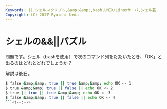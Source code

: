 ```yaml
---
Keywords: ||,シェルスクリプト,&amp;&amp;,bash,UNIX/Linuxサーバ,シェル芸
Copyright: (C) 2017 Ryuichi Ueda
---
```


# <!--:ja-->シェルの&&||パズル<!--:-->
<!--:ja-->問題です。シェル（bashを使用）で次のコマンド列をたたいたとき、「OK」と出るのはどれとどれでしょうか？

解説は後日。

```bash
$ false &amp;&amp; true || true &amp;&amp; echo OK <- 1
$ true &amp;&amp; true || false || echo OK <- 2
$ true || true || true &amp;&amp; echo OK <- 3
$ false &amp;&amp; true || false || echo OK <- 4
```<!--:-->
